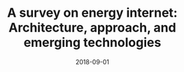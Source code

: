 ---
title: "A survey on energy internet: Architecture, approach, and emerging technologies"
authors:
- Wang Kun
- Yu Jun
- Yu Yan
- Qian Yirou
- Zeng Deze
- Guo Song
- Xiang Yong
- Wu Jinsong

date: "2018-09-01"
doi: ""

# Publication type.
# 1 = Conference paper; 2 = Journal article;
# 3 = Preprint Paper; 4 = Report; 5 = Book; 6 = Book section;
# 7 = Thesis; 8 = Patent
publication_types: ["2"]

# Publication name and optional abbreviated publication name.
publication: "*IEEE Systems Journal*"
publication_short: "ISJ"

url_pdf: https://ieeexplore.ieee.org/abstract/document/7807234
# url_code: ''
# url_dataset: ''
# url_poster: ''
# url_project: ''
# url_slides: ''
# url_video: ''

---
